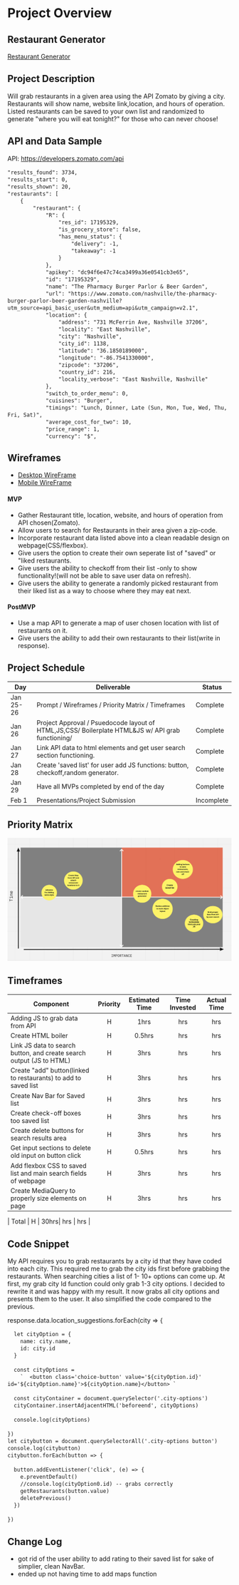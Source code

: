 # Project Overview

## Restaurant Generator

[Restaurant Generator](https://github.com/ghudachek/Restaurant-Generator)

## Project Description

Will grab restaurants in a given area using the API Zomato by giving a city. Restaurants will show name, website link,location, and hours of operation. Listed restaurants can be saved to your own list and randomized to generate "where you will eat tonight?" for those who can never choose!

## API and Data Sample

API: https://developers.zomato.com/api

    "results_found": 3734,
    "results_start": 0,
    "results_shown": 20,
    "restaurants": [
        {
            "restaurant": {
                "R": {
                    "res_id": 17195329,
                    "is_grocery_store": false,
                    "has_menu_status": {
                        "delivery": -1,
                        "takeaway": -1
                    }
                },
                "apikey": "dc94f6e47c74ca3499a36e0541cb3e65",
                "id": "17195329",
                "name": "The Pharmacy Burger Parlor & Beer Garden",
                "url": "https://www.zomato.com/nashville/the-pharmacy-burger-parlor-beer-garden-nashville?utm_source=api_basic_user&utm_medium=api&utm_campaign=v2.1",
                "location": {
                    "address": "731 McFerrin Ave, Nashville 37206",
                    "locality": "East Nashville",
                    "city": "Nashville",
                    "city_id": 1138,
                    "latitude": "36.1850189000",
                    "longitude": "-86.7541330000",
                    "zipcode": "37206",
                    "country_id": 216,
                    "locality_verbose": "East Nashville, Nashville"
                },
                "switch_to_order_menu": 0,
                "cuisines": "Burger",
                "timings": "Lunch, Dinner, Late (Sun, Mon, Tue, Wed, Thu, Fri, Sat)",
                "average_cost_for_two": 10,
                "price_range": 1,
                "currency": "$",
## Wireframes

* [Desktop WireFrame](https://whimsical.com/restaurant-generator-site-Vo44rwy9KRcjKoviKp8tXA)
* [Mobile WireFrame](https://whimsical.com/smartphone-restaurant-generator-layout-CJPYpwyYah4d8dX58aL7aG)

#### MVP 

- Gather Restaurant title, location, website, and hours of operation from API chosen(Zomato).
- Allow users to search for Restaurants in their area given a zip-code.
- Incorporate restaurant data listed above into a clean readable design on webpage(CSS/flexbox).
- Give users the option to create their own seperate list of "saved" or "liked restaurants.
- Give users the ability to checkoff from their list -only to show functionality!(will not be able to save user data on refresh).
- Give users the ability to generate a randomly picked restaurant from their liked list as a way to choose where they may eat next.

#### PostMVP  
- Use a map API to generate a map of user chosen location with list of restaurants on it.
- Give users the ability to add their own restaurants to their list(write in response).
## Project Schedule

|  Day | Deliverable | Status
|---|---| ---|
|Jan 25-26| Prompt / Wireframes / Priority Matrix / Timeframes | Complete
|Jan 26| Project Approval / Psuedocode layout of HTML,JS,CSS/ Boilerplate HTML&JS w/ API grab functioning/| Complete
|Jan 27| Link API data to html elements and get user search section functioning. | Complete
|Jan 28| Create 'saved list' for user add JS functions: button, checkoff,random generator. | Complete
|Jan 29| Have all MVPs completed by end of the day | Complete
|Feb 1| Presentations/Project Submission | Incomplete

## Priority Matrix

 ![Priority Matrix](https://github.com/ghudachek/Restaurant-Generator/blob/main/Priority%20Matrix.png)

## Timeframes

| Component | Priority | Estimated Time | Time Invested | Actual Time |
| --- | :---: |  :---: | :---: | :---: |
| Adding JS to grab data from API | H | 1hrs| hrs | hrs |
| Create HTML boiler| H | 0.5hrs| hrs | hrs |
| Link JS data to search button, and create search output (JS to HTML) | H | 3hrs| hrs | hrs |
| Create "add" button(linked to restaurants) to  add to saved list | H | 3hrs| hrs | hrs |
| Create Nav Bar for Saved list | H | 3hrs| hrs | hrs |
| Create check-off boxes too saved list| H | 3hrs| hrs | hrs |
| Create delete buttons for search results area | H | 3hrs| hrs | hrs |
| Get input sections to delete old input on button click | H | 0.5hrs| hrs | hrs |
| Add flexbox CSS to saved list and main search fields of webpage | H | 3hrs| hrs | hrs |
| Create MediaQuery to properly size elements on page | H | 3hrs| hrs | hrs |

| Total | H | 30hrs| hrs | hrs |

## Code Snippet
My API requires you to grab restaurants by a city id that they have coded into each city. This required me to grab the city ids first before grabbing the restaurants. When searching cities a list of 1- 10+ options can come up. At first, my grab city Id function could only grab 1-3 city options. I decided to rewrite it and was happy with my result. It now grabs all city options and presents them to the user. It also simplified the code compared to the previous.

response.data.location_suggestions.forEach(city => {

      let cityOption = {
        name: city.name,
        id: city.id
      }

      const cityOptions =
        `  <button class='choice-button' value='${cityOption.id}' id='${cityOption.name}'>${cityOption.name}</button> `

      const cityContainer = document.querySelector('.city-options')
      cityContainer.insertAdjacentHTML('beforeend', cityOptions)

      console.log(cityOptions)

    })
    let citybutton = document.querySelectorAll('.city-options button')
    console.log(citybutton)
    citybutton.forEach(button => {

      button.addEventListener('click', (e) => {
        e.preventDefault()
        //console.log(cityOption0.id) -- grabs correctly
        getRestaurants(button.value)
        deletePrevious()
      })

    })



## Change Log
 - got rid of the user ability to add rating to their saved list for sake of simplier, clean NavBar.
 - ended up not having time to add maps function 
 
